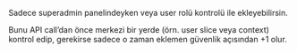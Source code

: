 Sadece superadmin panelindeyken veya user rolü kontrolü ile ekleyebilirsin.

Bunu API call’dan önce merkezi bir yerde (örn. user slice veya context) kontrol edip, gerekirse sadece o zaman eklemen güvenlik açısından +1 olur.